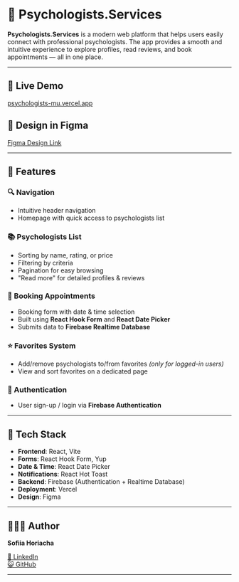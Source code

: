 # 💚 Psychologists.Services

**Psychologists.Services** is a modern web platform that helps users easily connect with professional psychologists. The app provides a smooth and intuitive experience to explore profiles, read reviews, and book appointments — all in one place.

---

## 🔗 Live Demo  
[psychologists-mu.vercel.app](https://psychologists-mu.vercel.app/)

## 🎨 Design in Figma  
[Figma Design Link](https://www.figma.com/design/I5vjNb0NsJOpQRnRpMloSY/Psychologists.Services?node-id=0-1&p=f&t=EPp85ZPBGqpu5HNz-0)

---

## 🧠 Features

### 🔍 Navigation
- Intuitive header navigation  
- Homepage with quick access to psychologists list

### 📚 Psychologists List
- Sorting by name, rating, or price  
- Filtering by criteria  
- Pagination for easy browsing  
- "Read more" for detailed profiles & reviews

### 📅 Booking Appointments
- Booking form with date & time selection  
- Built using **React Hook Form** and **React Date Picker**  
- Submits data to **Firebase Realtime Database**

### ⭐️ Favorites System
- Add/remove psychologists to/from favorites *(only for logged-in users)*  
- View and sort favorites on a dedicated page

### 🔐 Authentication
- User sign-up / login via **Firebase Authentication**

---

## 🧰 Tech Stack

- **Frontend**: React, Vite  
- **Forms**: React Hook Form, Yup  
- **Date & Time**: React Date Picker  
- **Notifications**: React Hot Toast  
- **Backend**: Firebase (Authentication + Realtime Database)  
- **Deployment**: Vercel  
- **Design**: Figma

---

## 👩🏻‍💼 Author

**Sofiia Horiacha**

[💼 LinkedIn](https://www.linkedin.com/in/sofiia-horiacha/)  
[😺 GitHub](https://github.com/sonyaaa-h)

---


